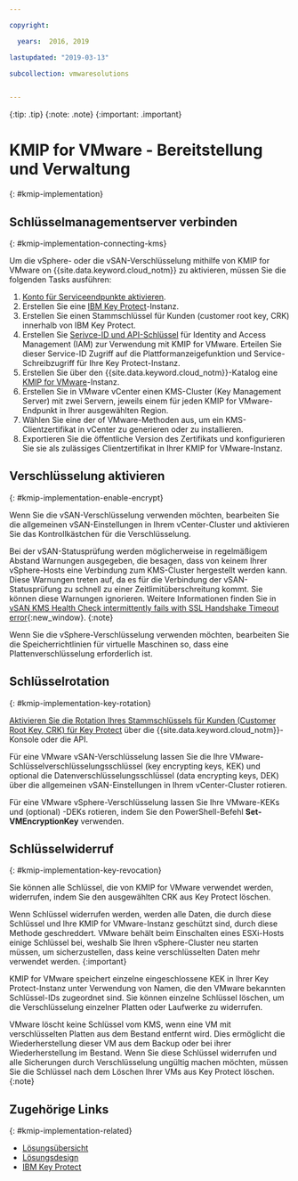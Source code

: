 ```yaml
---

copyright:

  years:  2016, 2019

lastupdated: "2019-03-13"

subcollection: vmwaresolutions


---
```


{:tip: .tip}
{:note: .note}
{:important: .important}

# KMIP for VMware - Bereitstellung und Verwaltung
{: #kmip-implementation}

## Schlüsselmanagementserver verbinden
{: #kmip-implementation-connecting-kms}

Um die vSphere- oder die vSAN-Verschlüsselung mithilfe von KMIP for VMware on {{site.data.keyword.cloud_notm}} zu aktivieren, müssen Sie die folgenden Tasks ausführen:

1. [Konto für Serviceendpunkte aktivieren](/docs/services/service-endpoint?topic=services/service-endpoint-getting-started#getting-started).
2. Erstellen Sie eine [IBM Key Protect](/docs/services/key-protect?topic=key-protect-getting-started-tutorial)-Instanz.
3. Erstellen Sie einen Stammschlüssel für Kunden (customer root key, CRK) innerhalb von IBM Key Protect.
4. Erstellen Sie [Serivce-ID und API-Schlüssel](/docs/iam?topic=iam-serviceidapikeys) für Identity and Access Management (IAM) zur Verwendung mit KMIP for VMware. Erteilen Sie dieser Service-ID Zugriff auf die Plattformanzeigefunktion und Service-Schreibzugriff für Ihre Key Protect-Instanz.
5. Erstellen Sie über den {{site.data.keyword.cloud_notm}}-Katalog eine [KMIP for VMware](/docs/services/vmwaresolutions/services?topic=vmware-solutions-kmip_standalone_ordering)-Instanz.
6. Erstellen Sie in VMware vCenter einen KMS-Cluster (Key Management Server) mit zwei Servern, jeweils einem für jeden KMIP for VMware-Endpunkt in Ihrer ausgewählten Region.
7. Wählen Sie eine der of VMware-Methoden aus, um ein KMS-Clientzertifikat in vCenter zu generieren oder zu installieren.
8. Exportieren Sie die öffentliche Version des Zertifikats und konfigurieren Sie sie als zulässiges Clientzertifikat in Ihrer KMIP for VMware-Instanz.

## Verschlüsselung aktivieren
{: #kmip-implementation-enable-encrypt}

Wenn Sie die vSAN-Verschlüsselung verwenden möchten, bearbeiten Sie die allgemeinen vSAN-Einstellungen in Ihrem vCenter-Cluster und aktivieren Sie das Kontrollkästchen für die Verschlüsselung.

Bei der vSAN-Statusprüfung werden möglicherweise in regelmäßigem Abstand Warnungen ausgegeben, die besagen, dass von keinem Ihrer vSphere-Hosts eine Verbindung zum KMS-Cluster hergestellt werden kann. Diese Warnungen treten auf, da es für die Verbindung der vSAN-Statusprüfung zu schnell zu einer Zeitlimitüberschreitung kommt. Sie können diese Warnungen ignorieren. Weitere Informationen finden Sie in [vSAN KMS Health Check intermittently fails with SSL Handshake Timeout error](https://kb.vmware.com/s/article/67115){:new_window}.
{:note}

Wenn Sie die vSphere-Verschlüsselung verwenden möchten, bearbeiten Sie die Speicherrichtlinien für virtuelle Maschinen so, dass eine Plattenverschlüsselung erforderlich ist.

## Schlüsselrotation
{: #kmip-implementation-key-rotation}

[Aktivieren Sie die Rotation Ihres Stammschlüssels für Kunden (Customer Root Key, CRK) für Key Protect](/docs/services/key-protect?topic=key-protect-key-rotation#key-rotation) über die {{site.data.keyword.cloud_notm}}-Konsole oder die API.

Für eine VMware vSAN-Verschlüsselung lassen Sie die Ihre VMware-Schlüsselverschlüsselungsschlüssel (key encrypting keys, KEK) und optional die Datenverschlüsselungsschlüssel (data encrypting keys, DEK) über die allgemeinen vSAN-Einstellungen in Ihrem vCenter-Cluster rotieren.

Für eine VMware vSphere-Verschlüsselung lassen Sie Ihre VMware-KEKs und (optional) -DEKs rotieren, indem Sie den PowerShell-Befehl **Set-VMEncryptionKey** verwenden.

## Schlüsselwiderruf
{: #kmip-implementation-key-revocation}

Sie können alle Schlüssel, die von KMIP for VMware verwendet werden, widerrufen, indem Sie den ausgewählten CRK aus Key Protect löschen.

Wenn Schlüssel widerrufen werden, werden alle Daten, die durch diese Schlüssel und Ihre KMIP for VMware-Instanz geschützt sind, durch diese Methode geschreddert. VMware behält beim Einschalten eines ESXi-Hosts einige Schlüssel bei, weshalb Sie Ihren vSphere-Cluster neu starten müssen, um sicherzustellen, dass keine verschlüsselten Daten mehr verwendet werden.
{:important}

KMIP for VMware speichert einzelne eingeschlossene KEK in Ihrer Key Protect-Instanz unter Verwendung von Namen, die den VMware bekannten Schlüssel-IDs zugeordnet sind. Sie können einzelne Schlüssel löschen, um die Verschlüsselung einzelner Platten oder Laufwerke zu widerrufen.

VMware löscht keine Schlüssel vom KMS, wenn eine VM mit verschlüsselten Platten aus dem Bestand entfernt wird. Dies ermöglicht die Wiederherstellung dieser VM aus dem Backup oder bei ihrer Wiederherstellung im Bestand. Wenn Sie diese Schlüssel widerrufen und alle Sicherungen durch Verschlüsselung ungültig machen möchten, müssen Sie die Schlüssel nach dem Löschen Ihrer VMs aus Key Protect löschen.
{:note}

## Zugehörige Links
{: #kmip-implementation-related}

* [Lösungsübersicht](/docs/services/vmwaresolutions/archiref/kmip?topic=vmware-solutions-kmip-overview)
* [Lösungsdesign](/docs/services/vmwaresolutions/archiref/kmip?topic=vmware-solutions-kmip-design)
* [IBM Key Protect](/docs/services/key-protect?topic=key-protect-getting-started-tutorial)

